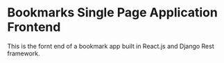 # Bookmarks Single Page Application Frontend

This is the fornt end of a bookmark app built in React.js and Django Rest framework.
